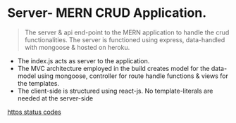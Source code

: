 # Server- MERN CRUD Application.

> The server & api end-point to the MERN application to handle the crud functionalities.
> The server is functioned using express, data-handled with mongoose & hosted on heroku.

- The index.js acts as server to the application.
- The MVC architecture employed in the build creates model for the data-model using mongoose, controller for route handle functions & views for the templates.
- The client-side is structured using react-js. No template-literals are needed at the server-side

[https status codes](https://restapitutorial.com/httpstatuscodes.html)
